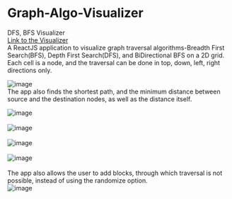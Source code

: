 # Graph-Algo-Visualizer
DFS, BFS Visualizer <br/>
[Link to the Visualizer](https://graph-algo-visualizer-lat.netlify.app/)  
A ReactJS application to visualize graph traversal algorithms-Breadth First Search(BFS), Depth First Search(DFS), and BiDirectional BFS on a 2D grid. Each cell is a node, and the traversal can be done in top, down, left, right directions only.

![image](https://github.com/VarunSambanni/Graph-Algo-Visualizer/assets/87132174/2a981056-c20a-4681-987c-5c31570f23e1)
<br />
The app also finds the shortest path, and the minimum distance between source and the destination nodes, as well as the distance itself.   

![image](https://github.com/VarunSambanni/Graph-Algo-Visualizer/assets/87132174/6c70fdd7-235d-4242-81d1-31ff6c589c4d)
<br />
<br />
![image](https://github.com/VarunSambanni/Graph-Algo-Visualizer/assets/87132174/858354ef-649f-4337-8154-a501ddeb45a2)
<br />
<br />
![image](https://github.com/VarunSambanni/Graph-Algo-Visualizer/assets/87132174/de1822d3-5260-48ac-8aac-1d30c31d1eea)
<br />
<br />
![image](https://github.com/VarunSambanni/Graph-Algo-Visualizer/assets/87132174/b2f4750d-5da2-4df2-ba7c-d3e0ca841457)
<br />
<br />
The app also allows the user to add blocks, through which traversal is not possible, instead of using the randomize option.
<br />
![image](https://github.com/VarunSambanni/Graph-Algo-Visualizer/assets/87132174/f5f5a2a0-f793-4f22-85ac-ac1c9a21e971)
